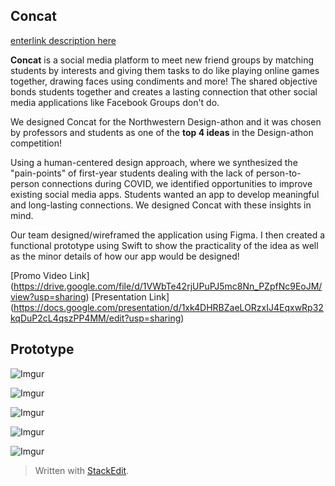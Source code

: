 ## Concat

[enterlink description here](https://github.com/richardjo/Concat)

**Concat** is a social media platform to meet new friend groups by matching students by interests and giving them tasks to do like playing online games together, drawing faces using condiments and more! The shared objective bonds students together and creates a lasting connection that other social media applications like Facebook Groups don't do.

We designed Concat for the Northwestern Design-athon and it was chosen by professors and students as one of the **top 4 ideas** in the Design-athon competition!

Using a human-centered design approach, where we synthesized the "pain-points" of first-year students dealing with the lack of person-to-person connections during COVID, we identified opportunities to improve existing social media apps. Students wanted an app to develop meaningful and long-lasting connections. We designed Concat with these insights in mind.

Our team designed/wireframed the application using Figma. I then created a functional prototype using Swift to show the practicality of the idea as well as the minor details of how our app would be designed!

[Promo Video Link]
(https://drive.google.com/file/d/1VWbTe42rjUPuPJ5mc8Nn_PZpfNc9EoJM/view?usp=sharing)
[Presentation Link]
(https://docs.google.com/presentation/d/1xk4DHRBZaeLORzxIJ4EqxwRp32kqDuP2cL4qszPP4MM/edit?usp=sharing)
## Prototype

![Imgur](https://i.imgur.com/9YihMdp.png)

![Imgur](https://i.imgur.com/lXVGBmk.png)

![Imgur](https://i.imgur.com/XrZqICR.png)

![Imgur](https://i.imgur.com/dHPo0Mi.png)

![Imgur](https://i.imgur.com/sf8z2hB.png)

> Written with [StackEdit](https://stackedit.io/).
<!--stackedit_data:
eyJoaXN0b3J5IjpbNjkzNTY0MjYwLC0xODcyNTEyMDM4LDYzMT
ExNjI4M119
-->